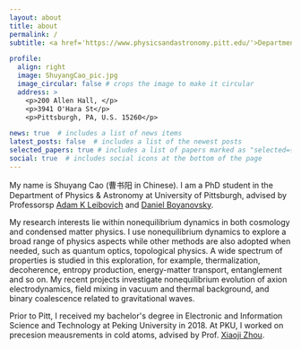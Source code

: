```yaml
---
layout: about
title: about
permalink: /
subtitle: <a href='https://www.physicsandastronomy.pitt.edu/'>Department of Physics & Astronomy</a> at <a href="https://www.pitt.edu/">University of Pittsburgh</a>

profile:
  align: right
  image: ShuyangCao_pic.jpg
  image_circular: false # crops the image to make it circular
  address: >
    <p>200 Allen Hall, </p>
    <p>3941 O'Hara St</p>
    <p>Pittsburgh, PA, U.S. 15260</p>

news: true  # includes a list of news items
latest_posts: false  # includes a list of the newest posts
selected_papers: true # includes a list of papers marked as "selected={true}"
social: true  # includes social icons at the bottom of the page
---
```


My name is Shuyang Cao (曹书阳 in Chinese). I am a PhD student in the Department of Physics & Astronomy at University of Pittsburgh, advised by Professorsp [Adam K Leibovich](https://www.physicsandastronomy.pitt.edu/people/adam-k-leibovich) and [Daniel Boyanovsky](https://www.physicsandastronomy.pitt.edu/people/daniel-boyanovsky).

My research interests lie within nonequilibrium dynamics in both cosmology and condensed matter physics. I use nonequilibrium dynamics to explore a broad range of physics aspects while other methods are also adopted when needed, such as quantum optics, topological physics. A wide spectrum of properties is studied in this exploration, for example, thermalization, decoherence, entropy production, energy-matter transport, entanglement and so on. My recent projects investigate nonequilibrium evolution of axion electrodynamics, field mixing in vacuum and thermal background, and binary coalescence related to gravitational waves.

Prior to Pitt, I received my bachelor's degree in Electronic and Information Science and Technology at Peking University in 2018. At PKU, I worked on precesion meausrements in cold atoms, advised by Prof. [Xiaoji Zhou](http://iqe.pku.edu.cn/dht/lyzyjmcl_01/yjry_02/zzjs_02/xiaoji_zhou_01/index.htm).
